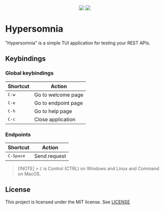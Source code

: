 <div style="text-align: center;">
  <image src="./docs/images/welcome.png" />
  <image src="https://goreportcard.com/badge/github.com/HicaroD/hypersomnia" />
</div>

# Hypersomnia

"Hypersomnia" is a simple TUI application for testing your REST APIs.

## Keybindings

### Global keybindings

| Shortcut       | Action              |
| -------------- | ------------------- |
| <kbd>C-w</kbd> | Go to welcome page  |
| <kbd>C-e</kbd> | Go to endpoint page |
| <kbd>C-h</kbd> | Go to help page     |
| <kbd>C-c</kbd> | Close application   |

### Endpoints

| Shortcut           | Action       |
| ------------------ | ------------ |
| <kbd>C-Space</kbd> | Send request |

> [!NOTE] > `C` is Control (CTRL) on Windows and Linux and Command on MacOS.

## License

This project is licensed under the MIT license. See [LICENSE](./LICENSE)
